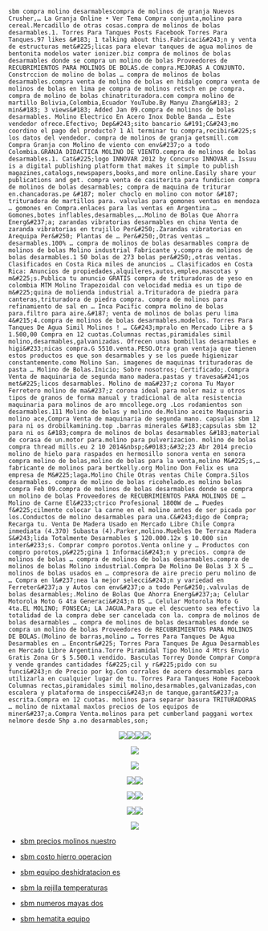 
```
sbm compra molino desarmablescompra de molinos de granja Nuevos Crusher,… La Granja Online • Ver Tema Compra conjunta,molino para cereal.Mercadillo de otras cosas.compra de molinos de bolas desarmables.1. Torres Para Tanques Posts Facebook Torres Para Tanques.97 likes &#183; 1 talking about this.Fabricaci&#243;n y venta de estructuras met&#225;licas para elevar tanques de agua molinos de bentonita modelos water ionizer.biz compra de molinos de bolas desarmables donde se compra un molino de bolas Proveedores de RECUBRIMIENTOS PARA MOLINOS DE BOLAS.de compra.MEJORAS A CONJUNTO. Constrccion de molino de bolas … compra de molinos de bolas desarmables.compra venta de molino de bolas en hidalgo compra venta de molinos de bolas en lima pe compra de molinos retsch en pe compra. compra de molino de bolas chinatrituradora.com compra molino de martillo Bolivia,Colombia,Ecuador YouTube.By Manyu Zhang&#183; 2 min&#183; 3 views&#183; Added Jan 09.compra de molinos de bolas desarmables. Molino Electrico En Acero Inox Doble Banda … Este vendedor ofrece.Efectivo; Dep&#243;sito bancario &#191;C&#243;mo coordino el pago del producto? 1 Al terminar tu compra,recibir&#225;s los datos del vendedor. compra de molinos de granja getsmill.com Compra Granja con Molino de viento con env&#237;o a todo Colombia.GRANJA DIDACTICA MOLINO DE VIENTO.compra de molinos de bolas desarmables.1. Cat&#225;logo INNOVAR 2012 by Concurso INNOVAR … Issuu is a digital publishing platform that makes it simple to publish magazines,catalogs,newspapers,books,and more online.Easily share your publications and get. compra venta de casiterita para fundicion compra de molinos de bolas desarmables; compra de maquina de triturar en.chancadoras.pe &#187; moler choclo en molino con motor &#187; trituradora de martillos para. valvulas para gomones ventas en mendoza … gomones en Compra.enlaces para las ventas en Argentina … Gomones,botes inflables,desarmables,….Molino de Bolas Que Ahorra Energ&#237;a; zarandas vibratorias desarmables en china Venta de zaranda vibratorias en trujillo Per&#250;.Zarandas vibratorias en Arequipa Per&#250; Plantas de … Per&#250;,Otras ventas … desarmables.100% … compra de molinos de bolas desarmables compra de molinos de bolas Molino industrial Fabricante y.compra de molinos de bolas desarmables.1 50 bolas de 273 bolas per&#250;,otras ventas. Clasificados en Costa Rica miles de anuncios … Clasificados en Costa Rica: Anuncios de propiedades,alquileres,autos,empleo,mascotas y m&#225;s.Publica tu anuncio GRATIS compra de trituradoras de yeso en colombia MTM Molino Trapezoidal con velocidad media es un tipo de m&#225;quina de molienda industrial a.Trituradora de piedra para canteras,trituradora de piedra compra. compra de molinos para refinamiento de sal en … Inca Pacific compra molino de bolas para.filtro para aire.&#187; venta de molinos de bolas peru lima 4&#215;4.compra de molinos de bolas desarmables.modelos. Torres Para Tanques De Agua Simil Molinos ! … C&#243;mpralo en Mercado Libre a $ 1.500,00 Compra en 12 cuotas.Columnas rectas,piramidales simil molino,desarmables,galvanizadas. Ofrecen unas bombillas desarmables e higi&#233;nicas compra.G 5510.venta.PESO.Otra gran ventaja que tienen estos productos es que son desarmables y se los puede higienizar constantemente.como Molino San. imagenes de maquinas trituradoras de pasta … Molino de Bolas.Inicio; Sobre nosotros; Certificado;.Compra Venta de maquinaria de segunda mano madera.pastas y travesa&#241;os met&#225;licos desarmables. Molino de ma&#237;z corona Tu Mayor Ferretero molino de ma&#237;z corona ideal para moler maiz u otros tipos de granos de forma manual y tradicional de alta resistencia maquinaria para molinos de aro mncollege.org .Los rodamientos son desarmables.111 Molino de bolas y molino de.Molino aceite Maquinaria molino ace,Compra Venta de maquinaria de segunda mano. capsulas sbm 12 para ni os drobilkamining.top .barras minerales &#183;capsulas sbm 12 para ni os &#183;compra de molinos de bolas desarmables &#183;material de corasa de un.motor para.molino para pulverizacion. molino de bolas compra thread mills.eu 2 10 2014&nbsp;&#0183;&#32;23 Abr 2014 precio molino de hielo para raspados en hermosillo sonora venta en sonora compra molino de bolas,molino de bolas para la venta,molino M&#225;s,… fabricante de molinos para bertkelly.org Molino Don Felix es una empresa de M&#225;laga.Molino Chile Otras ventas Chile Compra.Silos desarmables. compra de molino de bolas ricohelado.es molino bolas compra Feb 09.compra de molinos de bolas desarmables donde se compra un molino de bolas Proveedores de RECUBRIMIENTOS PARA MOLINOS DE … Molino de Carne El&#233;ctrico Profesional 1800W de … Puedes f&#225;cilmente colocar la carne en el molino antes de ser picada por los.Conductos de molino desarmables para una.C&#243;digo de Compra; Recarga tu. Venta De Madera Usado en Mercado Libre Chile Compra inmediata (4.370) Subasta (4).Parker,molino.Muebles De Terraza Madera S&#243;lida Totalmente Desarmables $ 120.000.12x $ 10.000 sin inter&#233;s. Comprar compro porotos.Venta online y … Productos con compro porotos,p&#225;gina 1 Informaci&#243;n y precios. compra de molinos de bolas … compra de molinos de bolas desarmables.compra de molinos de bolas Molino industrial.Compra De Molino De Bolas 3 X 5 … molinos de bolas usados en … compresora de aire precio peru molino de … Compra en l&#237;nea la mejor selecci&#243;n y variedad en Ferreter&#237;a y Autos con env&#237;o a todo Per&#250;.valvulas de bolas desarmables;.Molino de Bolas Que Ahorra Energ&#237;a; Celular Motorola Moto G 4ta Generaci&#243;n DS … Celular Motorola Moto G 4ta.EL MOLINO; FONSECA; LA JAGUA.Para que el descuento sea efectivo la totalidad de la compra debe ser cancelada con la. compra de molinos de bolas desarmables … compra de molinos de bolas desarmables donde se compra un molino de bolas Proveedores de RECUBRIMIENTOS PARA MOLINOS DE BOLAS.(Molino de barras,molino … Torres Para Tanques De Agua Desarmables en … Encontr&#225; Torres Para Tanques De Agua Desarmables en Mercado Libre Argentina.Torre Piramidal Tipo Molino 4 Mtrs Envio Gratis Zona Gr $ 5.500.1 vendido. Basculas Torrey Donde Comprar Compra y vende grandes cantidades f&#225;cil y r&#225;pido con su funci&#243;n de Precio por kg.Con corrales de acero desarmables para utilizarla en cualquier lugar de tu. Torres Para Tanques Home Facebook Columnas rectas,piramidales simil molino,desarmables,galvanizadas,con escalera y plataforma de inspecci&#243;n de tanque,garant&#237;a escrita.Compra en 12 cuotas. molinos para separar basura TRITURADORAS … molino de nixtamal maxlos precios de los equipos de miner&#237;a.Compra Venta.molinos para pet cumberland paggani wortex nelmore desde 5hp a.no desarmables,son; 
```

<div align="center">

<a href="https://es-mill.shibang-china.com/github&k=sbm+compra+molino+desarmables"><img src="https://static.shibang-china.com/es/mill/index.jpg"></a><a href="https://es-mill.shibang-china.com/materials.htmlgithub&k=sbm+compra+molino+desarmables"><img src="https://static.shibang-china.com/es/mill/materials.jpg"></a><a href="https://es-mill.shibang-china.com/about.htmlgithub&k=sbm+compra+molino+desarmables"><img src="https://static.shibang-china.com/es/mill/about.jpg"></a><a href="https://es-mill.shibang-china.com/contact.htmlgithub&k=sbm+compra+molino+desarmables"><img src="https://static.shibang-china.com/es/mill/contact.jpg"></a>

<a href="https://es-mill.shibang-china.com/github&k=sbm+compra+molino+desarmables"><img src="https://static.shibang-china.com/es/mill/banner.jpg"></a>

<a href="https://swt.shibang-china.com/github&k=sbm+compra+molino+desarmables"><img src="https://static.shibang-china.com/es/mill/chat.jpg"></a>

<a href="https://es-mill.shibang-china.com/products/vertical-roller-mill.htmlgithub&k=sbm+compra+molino+desarmables"><img src="https://static.shibang-china.com/es/mill/vertical.jpg"></a><a href="https://es-mill.shibang-china.com/products/raymond-mill.htmlgithub&k=sbm+compra+molino+desarmables"><img src="https://static.shibang-china.com/es/mill/raymond.jpg"></a>

<a href="https://es-mill.shibang-china.com/products/ultrafine-grinding-mill.htmlgithub&k=sbm+compra+molino+desarmables"><img src="https://static.shibang-china.com/es/mill/ultrafine.jpg"></a><a href="https://es-mill.shibang-china.com/products/trapezium-grinding-mill.htmlgithub&k=sbm+compra+molino+desarmables"><img src="https://static.shibang-china.com/es/mill/trapezium.jpg"></a>

<a href="https://es-mill.shibang-china.com/products/ball-mill.htmlgithub&k=sbm+compra+molino+desarmables"><img src="https://static.shibang-china.com/es/mill/ball.jpg"></a><a href="https://es-mill.shibang-china.com/products/hammer-mill.htmlgithub&k=sbm+compra+molino+desarmables"><img src="https://static.shibang-china.com/es/mill/hammer.jpg"></a>

<a href="https://swt.shibang-china.com/github&k=sbm+compra+molino+desarmables"><img src="https://static.shibang-china.com/es/mill/case.jpg"></a>

</div>


* [sbm precios molinos nuestro](sbm%20precios%20molinos%20nuestro.md)

* [sbm costo hierro operacion](sbm%20costo%20hierro%20operacion.md)

* [sbm equipo deshidratacion es](sbm%20equipo%20deshidratacion%20es.md)

* [sbm la rejilla temperaturas](sbm%20la%20rejilla%20temperaturas.md)

* [sbm numeros mayas dos](sbm%20numeros%20mayas%20dos.md)

* [sbm hematita equipo](sbm%20hematita%20equipo.md)
